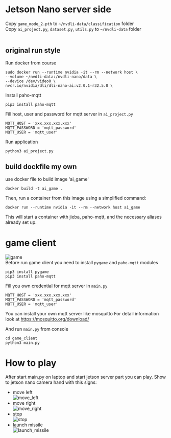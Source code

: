 # Jetson Nano server side
Copy `game_mode_2.pth` to `~/nvdli-data/classification` folder<br>
Copy `ai_project.py`, `dataset.py`, `utils.py` to `~/nvdli-data` folder<br>
<br>
## original run style
 Run docker from course
 ```
 sudo docker run --runtime nvidia -it --rm --network host \
 --volume ~/nvdli-data:/nvdli-nano/data \
 --device /dev/video0 \
 nvcr.io/nvidia/dli/dli-nano-ai:v2.0.1-r32.5.0 \
 ```

 
 Install paho-mqtt
 ```
 pip3 install paho-mqtt
 ```
 Fill host, user and password for mqtt server in `ai_project.py`
 ```
MQTT_HOST = 'xxx.xxx.xxx.xxx'
MQTT_PASSWORD = 'mqtt_password'
MQTT_USER = 'mqtt_user'
 ```
 Run application
 ```
 python3 ai_project.py
 ```
## build dockfile my own
use docker file to build image 'ai_game'
 ```
 docker build -t ai_game .
 ```
Then, run a container from this image using a simplified command:
```
docker run --runtime nvidia -it --rm --network host ai_game
```
This will start a container with jieba, paho-mqtt, and the necessary aliases already set up.

# game client
![game](https://github.com/namoaton/jetson_test_ai_game/raw/main/images/game.png)
<br>Before run game client you need to  install `pygame` and `paho-mqtt` modules
```
pip3 install pygame
pip3 install paho-mqtt
```
Fill you own credential for mqtt server in `main.py`
```
MQTT_HOST = 'xxx.xxx.xxx.xxx'
MQTT_PASSWORD = 'mqtt_password'
MQTT_USER = 'mqtt_user'
```

You can install your own mqtt server like mosquitto
For detail information look at https://mosquitto.org/download/

And run `main.py` from console
```
cd game_client
python3 main.py
```

# How to play
After start main.py on laptop and start jetson server part you can play.
Show to jetson nano camera hand with this signs:
* move left <br>![move_left](https://github.com/namoaton/jetson_test_ai_game/raw/main/images/move_left.jpg)
* move right <br>![move_right](https://github.com/namoaton/jetson_test_ai_game/raw/main/images/move_right.jpg)
* stop<br>![stop](https://github.com/namoaton/jetson_test_ai_game/raw/main/images/stop.jpg)
* launch missile <br>![launch_missile](https://github.com/namoaton/jetson_test_ai_game/raw/main/images/launch_missile.jpg)

